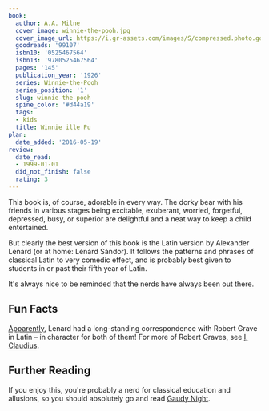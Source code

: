 ```yaml
---
book:
  author: A.A. Milne
  cover_image: winnie-the-pooh.jpg
  cover_image_url: https://i.gr-assets.com/images/S/compressed.photo.goodreads.com/books/1330718769l/1006067.jpg
  goodreads: '99107'
  isbn10: '0525467564'
  isbn13: '9780525467564'
  pages: '145'
  publication_year: '1926'
  series: Winnie-the-Pooh
  series_position: '1'
  slug: winnie-the-pooh
  spine_color: '#d44a19'
  tags:
  - kids
  title: Winnie ille Pu
plan:
  date_added: '2016-05-19'
review:
  date_read:
  - 1999-01-01
  did_not_finish: false
  rating: 3
---
```


This book is, of course, adorable in every way. The dorky bear with his friends in various stages being excitable,
exuberant, worried, forgetful, depressed, busy, or superior are delightful and a neat way to keep a child entertained.

But clearly the best version of this book is the Latin version by Alexander Lenard (or at home: Lénárd Sándor). It
follows the patterns and phrases of classical Latin to very comedic effect, and is probably best given to students in or
past their fifth year of Latin.

It's always nice to be reminded that the nerds have always been out there.

## Fun Facts

[Apparently](https://www.nytimes.com/1984/11/18/books/winnie-ille-pu-nearly-xxv-years-later.html), Lenard had a
long-standing correspondence with Robert Grave in Latin – in character for both of them! For more of Robert Graves, see
[I, Claudius](https://books.rixx.de/reviews/2020/i-claudius).

## Further Reading

If you enjoy this, you're probably a nerd for classical education and allusions, so you should absolutely go and read
[Gaudy Night](https://books.rixx.de/reviews/2020/gaudy-night/).
